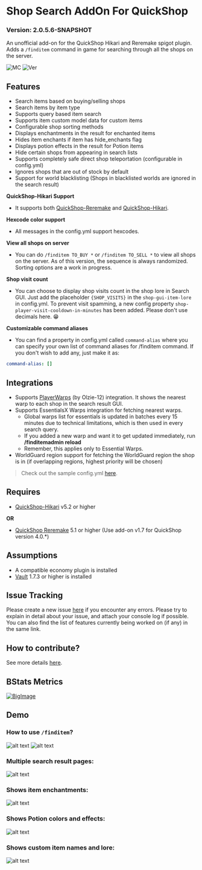 # Shop Search AddOn For QuickShop
### Version: 2.0.5.6-SNAPSHOT

An unofficial add-on for the QuickShop Hikari and Reremake spigot plugin.
Adds a `/finditem` command in game for searching through all the shops on the server.

![MC](https://img.shields.io/badge/Minecraft-Java%20Edition:%201.16.5%20--%201.20.4-brightgreen)
![Ver](https://img.shields.io/spiget/version/95104?label=Current%20Spigot%20Version)

## Features
- Search items based on buying/selling shops
- Search items by item type
- Supports query based item search
- Supports item custom model data for custom items
- Configurable shop sorting methods
- Displays enchantments in the result for enchanted items
- Hides item enchants if item has hide_enchants flag
- Displays potion effects in the result for Potion items
- Hide certain shops from appearing in search lists
- Supports completely safe direct shop teleportation (configurable in config.yml)
- Ignores shops that are out of stock by default
- Support for world blacklisting (Shops in blacklisted worlds are ignored in the search result)


**QuickShop-Hikari Support**
- It supports both [QuickShop-Reremake](https://www.spigotmc.org/resources/62575/) and [QuickShop-Hikari](https://www.spigotmc.org/resources/100125/).

**Hexcode color support**
- All messages in the config.yml support hexcodes.

**View all shops on server**
- You can do `/finditem TO_BUY *` or `/finditem TO_SELL *` to view all shops on the server. As of this version, the sequence is always randomized. Sorting options are a work in progress.

**Shop visit count**
- You can choose to display shop visits count in the shop lore in Search GUI. Just add the placeholder `{SHOP_VISITS}` in the `shop-gui-item-lore` in config.yml. To prevent visit spamming, a new config property `shop-player-visit-cooldown-in-minutes` has been added. Please don't use decimals here. 😁

**Customizable command aliases**
- You can find a property in config.yml called `command-alias` where you can specify your own list of command aliases for /finditem command. If you don't wish to add any, just make it as:
```yaml
command-alias: []
```

## Integrations
- Supports [PlayerWarps](https://www.spigotmc.org/resources/66692/) (by Olzie-12) integration. It shows the nearest warp to each shop in the search result GUI.
- Supports EssentialsX Warps integration for fetching nearest warps.
    - Global warps list for essentials is updated in batches every 15 minutes due to technical limitations, which is then used in every search query.
    - If you added a new warp and want it to get updated immediately, run **/finditemadmin reload**
    - Remember, this applies only to Essential Warps.
- WorldGuard region support for fetching the WorldGuard region the shop is in (if overlapping regions, highest priority will be chosen)

>Check out the sample config.yml [here](https://github.com/myzticbean/QSFindItemAddOn/wiki/Sample-config.yml).

## Requires
- [QuickShop-Hikari](https://www.spigotmc.org/resources/100125/) v5.2 or higher

**OR**

- [QuickShop Reremake](https://www.spigotmc.org/resources/62575/) 5.1 or higher (Use add-on v1.7 for QuickShop version 4.0.*)

## Assumptions
- A compatible economy plugin is installed
- [Vault](https://www.spigotmc.org/resources/34315/) 1.7.3 or higher is installed

## Issue Tracking
Please create a new issue [here](https://github.com/myzticbean/QSFindItemAddOn/issues) if you encounter any errors. Please try to explain in detail about your issue, and attach your console log if possible.
You can also find the list of features currently being worked on (if any) in the same link.

## How to contribute?
See more details [here](https://github.com/myzticbean/QSFindItemAddOn/blob/master/CONTRIBUTING.md).

## BStats Metrics
[![BigImage](https://bstats.org/signatures/bukkit/QSFindItemAddOn.svg)](https://bstats.org/plugin/bukkit/QSFindItemAddOn/12382)

## Demo
### How to use `/finditem`?
![alt text](https://media.discordapp.net/attachments/875008602706956368/1195618006512959518/upload_2021-8-22_15-46-29-png.png?ex=65b4a50a&is=65a2300a&hm=470a64e63d7346eee58faaf0ab41502e5ffb10d6e9a35c113c5d310237e7d820&=&format=webp&quality=lossless&width=1000&height=652)
![alt text](https://media.discordapp.net/attachments/875008602706956368/1195618804751941672/upload_2021-8-22_15-46-34-png.png?ex=65b4a5c8&is=65a230c8&hm=0855e8be534da6e88501a14ec49f07ee74f8f70a7020055ab1999347bea32aad&=&format=webp&quality=lossless&width=1000&height=652)
### Multiple search result pages:
![alt text](https://media.discordapp.net/attachments/875008602706956368/1195618837601718272/upload_2021-8-22_15-50-28-png.png?ex=65b4a5d0&is=65a230d0&hm=40bf7698ef4d6a6847587d39fffcd032a021406052995228a6ae5b1a67ed00f8&=&format=webp&quality=lossless&width=1000&height=576)
### Shows item enchantments:
![alt text](https://media.discordapp.net/attachments/875008602706956368/1195618864944394291/upload_2021-8-22_15-47-10-png.png?ex=65b4a5d6&is=65a230d6&hm=d2bac9ac052b20cccd826b245c4ec36b1d7b4086a225117cb99368629d79a931&=&format=webp&quality=lossless&width=1000&height=484)
### Shows Potion colors and effects:
![alt text](https://media.discordapp.net/attachments/875008602706956368/1195618954136268840/upload_2021-8-22_15-52-40-png.png?ex=65b4a5ec&is=65a230ec&hm=415f00b45b850d5f6c976871da56fa36709dd2a1c35c63f2ffa0b779cc7436c9&=&format=webp&quality=lossless&width=1000&height=432)
### Shows custom item names and lore:
![alt text](https://media.discordapp.net/attachments/875008602706956368/1195618980610723841/upload_2021-8-22_15-47-1-png.png?ex=65b4a5f2&is=65a230f2&hm=734dae6fa9715411aab9ad34a5a0c358b1d1c828f677e126c88ff505fd0724e3&=&format=webp&quality=lossless&width=1000&height=504)